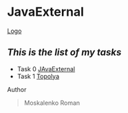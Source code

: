 # JavaExternal
[Logo](https://scontent.fiev13-1.fna.fbcdn.net/v/t1.0-9/70165106_860732564321975_4740862644527824896_n.jpg?_nc_cat=101&_nc_ohc=Rxh8_u4TMZUAX_qwRQC&_nc_ht=scontent.fiev13-1.fna&oh=a4a9a65634a44a0aed636c1b20c1a954&oe=5EC77E0B)
## *This is the list of my tasks*
- Task 0 [JAvaExternal](https://github.com/Roma17072/JavaExternal)
- Task 1 [Topolya](https://github.com/Roma17072/JavaExternal02/blob/master/lyric.txt)



Author
> Moskalenko Roman
